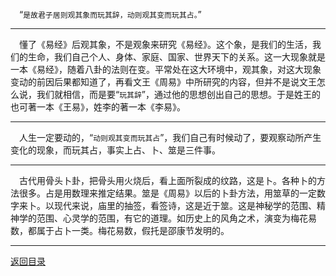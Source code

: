 &emsp;“``是故君子居则观其象而玩其辞，动则观其变而玩其占。``”
___
&emsp;懂了《易经》后观其象，不是观象来研究《易经》。这个象，是我们的生活，我们的生命，我们自己个人、身体、家庭、国家、世界天下的关系。这一大现象就是一本《易经》，随着八卦的法则在变。平常处在这大环境中，观其象，对这大现象变动的前因后果都知道了，再看文王《周易》中所研究的内容，但并不是说文王怎么说，我们就相信，而是要“``玩其辞``”，通过他的思想创出自己的思想。于是姓王的也可著一本《王易》，姓李的著一本《李易》。
___
&emsp;人生一定要动的，“``动则观其变而玩其占``”，我们自己有时候动了，要观察动所产生变化的现象，而玩其占，事实上占、卜、筮是三件事。
___
&emsp;古代用骨头卜卦，把骨头用火烧后，看上面所裂成的纹路，这是卜。各种卜的方法很多。占是用数理来推定结果。筮是《周易》以后的卜卦方法，用筮草的一定数字来卜。以现代来说，庙里的抽签，看签诗，这是近于筮。这是神秘学的范围、精神学的范围、心灵学的范围，有它的道理。如历史上的风角之术，演变为梅花易数，都属于占卜一类。梅花易数，假托是邵康节发明的。
___
[返回目录](../../master/README.md#目录)